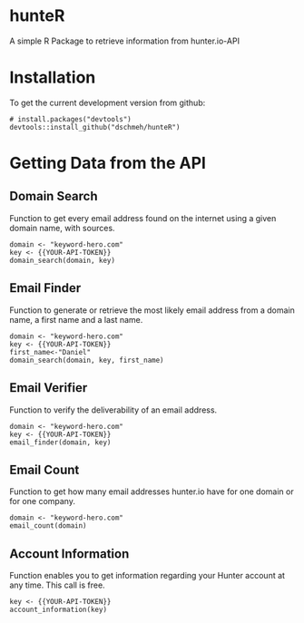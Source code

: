 # hunteR

A simple R Package to retrieve information from hunter.io-API
# Installation 

To get the current development version from github:

```
# install.packages("devtools")
devtools::install_github("dschmeh/hunteR")
```

# Getting Data from the API

## Domain Search
Function to get every email address found on the internet using a given domain name, with sources.
```
domain <- "keyword-hero.com"
key <- {{YOUR-API-TOKEN}}
domain_search(domain, key)
```

## Email Finder
Function to generate or retrieve the most likely email address from a domain name, a first name and a last name.
```
domain <- "keyword-hero.com"
key <- {{YOUR-API-TOKEN}}
first_name<-"Daniel"
domain_search(domain, key, first_name)
```

## Email Verifier
Function to verify the deliverability of an email address.
```
domain <- "keyword-hero.com"
key <- {{YOUR-API-TOKEN}}
email_finder(domain, key)
```

## Email Count
 Function to get how many email addresses hunter.io have for one domain or for one company.
```
domain <- "keyword-hero.com"
email_count(domain)
```

## Account Information
Function enables you to get information regarding your Hunter account at any time. This call is free.
```
key <- {{YOUR-API-TOKEN}}
account_information(key)
```
